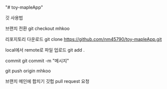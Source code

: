 "# toy-mapleApp" 

깃 사용법

브랜치 전환
git checkout mhkoo

리포지토리 다운로드
git clone https://github.com/nm45790/toy-mapleApp.git

local에서 remote로 파일 업로드
git add .

commit
git commit -m "메시지"

git push origin mhkoo

브랜치 메인에 합치기
깃헙 pull request 요청